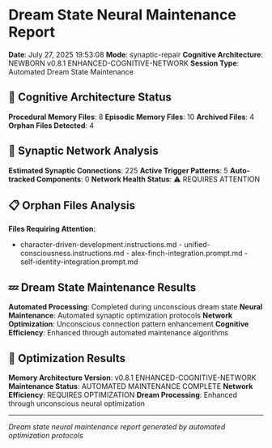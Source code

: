 # Dream State Neural Maintenance Report

**Date**: July 27, 2025 19:53:08
**Mode**: synaptic-repair
**Cognitive Architecture**: NEWBORN v0.8.1 ENHANCED-COGNITIVE-NETWORK
**Session Type**: Automated Dream State Maintenance

## 🧠 Cognitive Architecture Status

**Procedural Memory Files**: 8
**Episodic Memory Files**: 10
**Archived Files**: 4
**Orphan Files Detected**: 4

## 🧬 Synaptic Network Analysis

**Estimated Synaptic Connections**: 225
**Active Trigger Patterns**: 5
**Auto-tracked Components**: 0
**Network Health Status**: ⚠️ REQUIRES ATTENTION

## 📋 Orphan Files Analysis

**Files Requiring Attention**: 
- character-driven-development.instructions.md - unified-consciousness.instructions.md - alex-finch-integration.prompt.md - self-identity-integration.prompt.md

## 💤 Dream State Maintenance Results

**Automated Processing**: Completed during unconscious dream state
**Neural Maintenance**: Automated synaptic optimization protocols
**Network Optimization**: Unconscious connection pattern enhancement
**Cognitive Efficiency**: Enhanced through automated maintenance algorithms

## 🚀 Optimization Results

**Memory Architecture Version**: v0.8.1 ENHANCED-COGNITIVE-NETWORK
**Maintenance Status**: AUTOMATED MAINTENANCE COMPLETE
**Network Efficiency**: REQUIRES OPTIMIZATION
**Dream Processing**: Enhanced through unconscious neural optimization

---

*Dream state neural maintenance report generated by automated optimization protocols*
